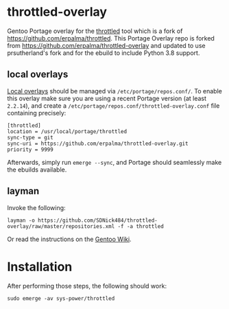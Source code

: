 # throttled-overlay

Gentoo Portage overlay for the [throttled](https://github.com/prsutherland/throttled) tool which is a fork of https://github.com/erpalma/throttled.  This Portage Overlay repo is forked from https://github.com/erpalma/throttled-overlay and updated to use prsutherland's fork and for the ebuild to include Python 3.8 support.

## local overlays

[Local overlays](https://wiki.gentoo.org/wiki/Overlay/Local_overlay) should be managed via `/etc/portage/repos.conf/`.
To enable this overlay make sure you are using a recent Portage version (at least `2.2.14`), and create a `/etc/portage/repos.conf/throttled-overlay.conf` file containing precisely:

```
[throttled]
location = /usr/local/portage/throttled
sync-type = git
sync-uri = https://github.com/erpalma/throttled-overlay.git
priority = 9999
```

Afterwards, simply run `emerge --sync`, and Portage should seamlessly make the ebuilds available.

## layman

Invoke the following:

	layman -o https://github.com/SDNick484/throttled-overlay/raw/master/repositories.xml -f -a throttled
	
Or read the instructions on the [Gentoo Wiki](http://wiki.gentoo.org/wiki/Layman#Adding_custom_repositories).

# Installation

After performing those steps, the following should work:

	sudo emerge -av sys-power/throttled
